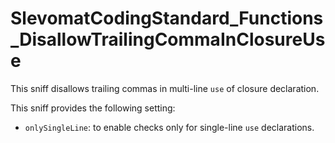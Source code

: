 # SlevomatCodingStandard_Functions_DisallowTrailingCommaInClosureUse

This sniff disallows trailing commas in multi-line `use` of closure declaration.

This sniff provides the following setting:

* `onlySingleLine`: to enable checks only for single-line `use` declarations.
